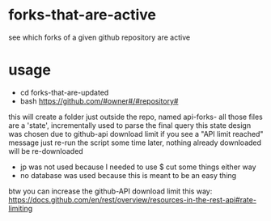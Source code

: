 # forks-that-are-active
see which forks of a given github repository are active

# usage
* cd forks-that-are-updated
* bash https://github.com/#owner#/#repository#
  
this will create a folder just outside the repo, named api-forks-<repository>
all those files are a 'state', incrementally used to parse the final query
this state design was chosen due to github-api download limit
if you see a "API limit reached" message just re-run the script some time later, nothing already downloaded will be re-downloaded

* jp was not used because I needed to use $ cut some things either way
* no database was used because this is meant to be an easy thing

btw you can increase the github-API download limit this way:
https://docs.github.com/en/rest/overview/resources-in-the-rest-api#rate-limiting
